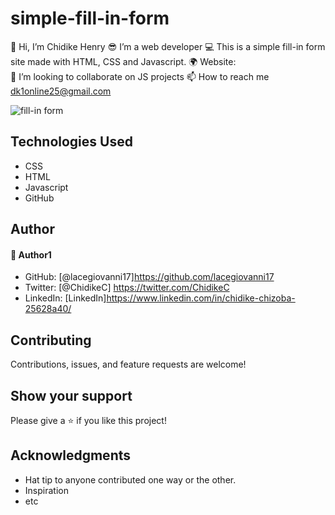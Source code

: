 # simple-fill-in-form
👋 Hi, I’m Chidike Henry 
😎 I’m a web developer 
💻 This is a simple fill-in form site made with HTML, CSS and Javascript. 
🌍 Website:  
💞️ I’m looking to collaborate on JS projects 
📫 How to reach me dk1online25@gmail.com

![fill-in form](https://user-images.githubusercontent.com/30509335/192168436-a6a59148-3c01-4c70-a4bf-f2be231fba49.PNG)


## Technologies Used
* CSS
* HTML
* Javascript
* GitHub

## Author

#### 👤 Author1
- GitHub: [@lacegiovanni17]https://github.com/lacegiovanni17
- Twitter: [@ChidikeC] https://twitter.com/ChidikeC
- LinkedIn: [LinkedIn]https://www.linkedin.com/in/chidike-chizoba-25628a40/

## Contributing 
Contributions, issues, and feature requests are welcome!

## Show your support
Please give a ⭐️ if you like this project! 

## Acknowledgments
- Hat tip to anyone contributed one way or the other.
- Inspiration
- etc
